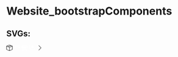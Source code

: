 # Website_bootstrapComponents


## SVGs:


<svg xmlns="http://www.w3.org/2000/svg" width="16" height="16" fill="currentColor" class="bi bi-box-seam" viewBox="0 0 16 16">
  <path d="M8.186 1.113a.5.5 0 0 0-.372 0L1.846 3.5l2.404.961L10.404 2l-2.218-.887zm3.564 1.426L5.596 5 8 5.961 14.154 3.5l-2.404-.961zm3.25 1.7-6.5 2.6v7.922l6.5-2.6V4.24zM7.5 14.762V6.838L1 4.239v7.923l6.5 2.6zM7.443.184a1.5 1.5 0 0 1 1.114 0l7.129 2.852A.5.5 0 0 1 16 3.5v8.662a1 1 0 0 1-.629.928l-7.185 2.874a.5.5 0 0 1-.372 0L.63 13.09a1 1 0 0 1-.63-.928V3.5a.5.5 0 0 1 .314-.464L7.443.184z"/>
</svg>

<svg xmlns="http://www.w3.org/2000/svg" width="16" height="16" fill="white" class="bi bi-briefcase" viewBox="0 0 16 16">
  <path d="M6.5 1A1.5 1.5 0 0 0 5 2.5V3H1.5A1.5 1.5 0 0 0 0 4.5v8A1.5 1.5 0 0 0 1.5 14h13a1.5 1.5 0 0 0 1.5-1.5v-8A1.5 1.5 0 0 0 14.5 3H11v-.5A1.5 1.5 0 0 0 9.5 1h-3zm0 1h3a.5.5 0 0 1 .5.5V3H6v-.5a.5.5 0 0 1 .5-.5zm1.886 6.914L15 7.151V12.5a.5.5 0 0 1-.5.5h-13a.5.5 0 0 1-.5-.5V7.15l6.614 1.764a1.5 1.5 0 0 0 .772 0zM1.5 4h13a.5.5 0 0 1 .5.5v1.616L8.129 7.948a.5.5 0 0 1-.258 0L1 6.116V4.5a.5.5 0 0 1 .5-.5z"/>
</svg>


<svg xmlns="http://www.w3.org/2000/svg" width="16" height="16" fill="white" class="bi bi-bus-front" viewBox="0 0 16 16">
  <path d="M5 11a1 1 0 1 1-2 0 1 1 0 0 1 2 0Zm8 0a1 1 0 1 1-2 0 1 1 0 0 1 2 0Zm-6-1a1 1 0 1 0 0 2h2a1 1 0 1 0 0-2H7Zm1-6c-1.876 0-3.426.109-4.552.226A.5.5 0 0 0 3 4.723v3.554a.5.5 0 0 0 .448.497C4.574 8.891 6.124 9 8 9c1.876 0 3.426-.109 4.552-.226A.5.5 0 0 0 13 8.277V4.723a.5.5 0 0 0-.448-.497A44.303 44.303 0 0 0 8 4Zm0-1c-1.837 0-3.353.107-4.448.22a.5.5 0 1 1-.104-.994A44.304 44.304 0 0 1 8 2c1.876 0 3.426.109 4.552.226a.5.5 0 1 1-.104.994A43.306 43.306 0 0 0 8 3Z"/>
  <path d="M15 8a1 1 0 0 0 1-1V5a1 1 0 0 0-1-1V2.64c0-1.188-.845-2.232-2.064-2.372A43.61 43.61 0 0 0 8 0C5.9 0 4.208.136 3.064.268 1.845.408 1 1.452 1 2.64V4a1 1 0 0 0-1 1v2a1 1 0 0 0 1 1v3.5c0 .818.393 1.544 1 2v2a.5.5 0 0 0 .5.5h2a.5.5 0 0 0 .5-.5V14h6v1.5a.5.5 0 0 0 .5.5h2a.5.5 0 0 0 .5-.5v-2c.607-.456 1-1.182 1-2V8ZM8 1c2.056 0 3.71.134 4.822.261.676.078 1.178.66 1.178 1.379v8.86a1.5 1.5 0 0 1-1.5 1.5h-9A1.5 1.5 0 0 1 2 11.5V2.64c0-.72.502-1.301 1.178-1.379A42.611 42.611 0 0 1 8 1Z"/>
</svg>



<svg xmlns="http://www.w3.org/2000/svg" width="16" height="16" fill="white" class="bi bi-chat-square-heart" viewBox="0 0 16 16">
  <path d="M14 1a1 1 0 0 1 1 1v8a1 1 0 0 1-1 1h-2.5a2 2 0 0 0-1.6.8L8 14.333 6.1 11.8a2 2 0 0 0-1.6-.8H2a1 1 0 0 1-1-1V2a1 1 0 0 1 1-1h12ZM2 0a2 2 0 0 0-2 2v8a2 2 0 0 0 2 2h2.5a1 1 0 0 1 .8.4l1.9 2.533a1 1 0 0 0 1.6 0l1.9-2.533a1 1 0 0 1 .8-.4H14a2 2 0 0 0 2-2V2a2 2 0 0 0-2-2H2Z"/>
  <path d="M8 3.993c1.664-1.711 5.825 1.283 0 5.132-5.825-3.85-1.664-6.843 0-5.132Z"/>
</svg>




<svg xmlns="http://www.w3.org/2000/svg" width="16" height="16" fill="currentColor" class="bi bi-chevron-right" viewBox="0 0 16 16">
  <path fill-rule="evenodd" d="M4.646 1.646a.5.5 0 0 1 .708 0l6 6a.5.5 0 0 1 0 .708l-6 6a.5.5 0 0 1-.708-.708L10.293 8 4.646 2.354a.5.5 0 0 1 0-.708z"/>
</svg>
